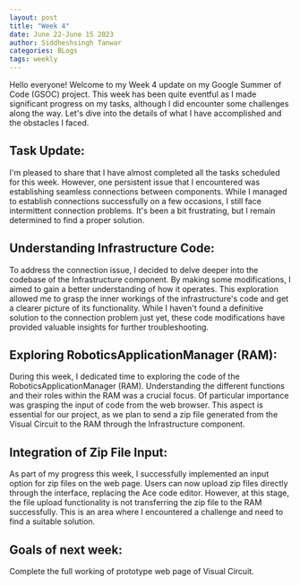 ```yaml
---
layout: post
title: "Week 4"
date: June 22-June 15 2023
author: Siddheshsingh Tanwar
categories: BLogs
tags: weekly
---
```


Hello everyone! Welcome to my Week 4 update on my Google Summer of Code (GSOC) project. This week has been quite eventful as I made significant progress on my tasks, although I did encounter some challenges along the way. Let's dive into the details of what I have accomplished and the obstacles I faced.

## Task Update:
I'm pleased to share that I have almost completed all the tasks scheduled for this week. However, one persistent issue that I encountered was establishing seamless connections between components. While I managed to establish connections successfully on a few occasions, I still face intermittent connection problems. It's been a bit frustrating, but I remain determined to find a proper solution.

## Understanding Infrastructure Code:
To address the connection issue, I decided to delve deeper into the codebase of the Infrastructure component. By making some modifications, I aimed to gain a better understanding of how it operates. This exploration allowed me to grasp the inner workings of the infrastructure's code and get a clearer picture of its functionality. While I haven't found a definitive solution to the connection problem just yet, these code modifications have provided valuable insights for further troubleshooting.

## Exploring RoboticsApplicationManager (RAM):
During this week, I dedicated time to exploring the code of the RoboticsApplicationManager (RAM). Understanding the different functions and their roles within the RAM was a crucial focus. Of particular importance was grasping the input of code from the web browser. This aspect is essential for our project, as we plan to send a zip file generated from the Visual Circuit to the RAM through the Infrastructure component.

## Integration of Zip File Input:
As part of my progress this week, I successfully implemented an input option for zip files on the web page. Users can now upload zip files directly through the interface, replacing the Ace code editor. However, at this stage, the file upload functionality is not transferring the zip file to the RAM successfully. This is an area where I encountered a challenge and need to find a suitable solution.
## Goals of next week:
Complete the full working of prototype web page of Visual Circuit.